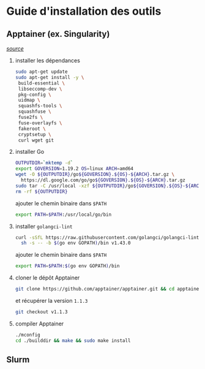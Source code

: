 # Guide d'installation des outils

## Apptainer (ex. Singularity)
*[source](https://github.com/apptainer/apptainer/blob/main/INSTALL.md)*

1. installer les dépendances
   ```bash
   sudo apt-get update
   sudo apt-get install -y \
    build-essential \
    libseccomp-dev \
    pkg-config \
    uidmap \
    squashfs-tools \
    squashfuse \
    fuse2fs \
    fuse-overlayfs \
    fakeroot \
    cryptsetup \
    curl wget git
   ```
 
2. installer Go
   ```bash
   OUTPUTDIR=`mktemp -d`
   export GOVERSION=1.19.2 OS=linux ARCH=amd64
   wget -O ${OUTPUTDIR}/go${GOVERSION}.${OS}-${ARCH}.tar.gz \
     https://dl.google.com/go/go${GOVERSION}.${OS}-${ARCH}.tar.gz
   sudo tar -C /usr/local -xzf ${OUTPUTDIR}/go${GOVERSION}.${OS}-${ARCH}.tar.gz
   rm -rf ${OUTPUTDIR}
   ```

   ajouter le chemin binaire dans `$PATH`
   ```bash
   export PATH=$PATH:/usr/local/go/bin 
   ```

3. installer `golangci-lint`
   ```bash
   curl -sSfL https://raw.githubusercontent.com/golangci/golangci-lint/master/install.sh | \
     sh -s -- -b $(go env GOPATH)/bin v1.43.0
   ```
   
   ajouter le chemin binaire dans `$PATH`
   ```bash
   export PATH=$PATH:$(go env GOPATH)/bin
   ```

4. cloner le dépôt Apptainer
   ```bash
   git clone https://github.com/apptainer/apptainer.git && cd apptainer
   ```
   et récupérer la version `1.1.3`
   ```bash
   git checkout v1.1.3
   ```
  
5. compiler Apptainer
   ```bash
   ./mconfig
   cd ./builddir && make && sudo make install
   ```



## Slurm
